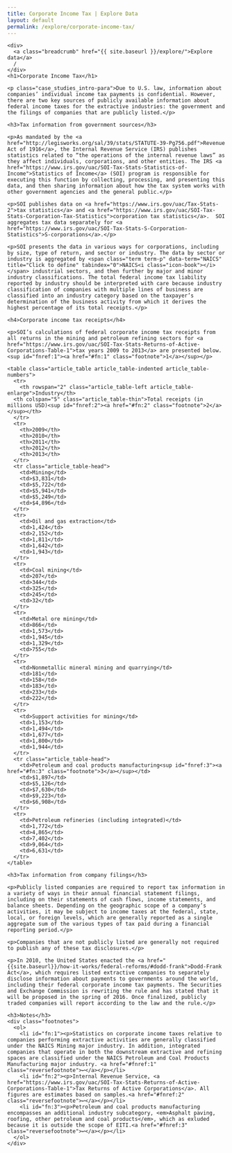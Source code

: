 ```yaml
---
title: Corporate Income Tax | Explore Data
layout: default
permalink: /explore/corporate-income-tax/
---
```


<div class="container-outer container-margin">

  <article class="container-left-7">

    <div>
      <a class="breadcrumb" href="{{ site.baseurl }}/explore/">Explore data</a>
      /
    </div>
    <h1>Corporate Income Tax</h1>

    <p class="case_studies_intro-para">Due to U.S. law, information about companies’ individual income tax payments is confidential. However, there are two key sources of publicly available information about federal income taxes for the extractive industries: the government and the filings of companies that are publicly listed.</p>

    <h3>Tax information from government sources</h3>

    <p>As mandated by the <a href="http://legisworks.org/sal/39/stats/STATUTE-39-Pg756.pdf">Revenue Act of 1916</a>, the Internal Revenue Service (IRS) publishes statistics related to “the operations of the internal revenue laws” as they affect individuals, corporations, and other entities. The IRS <a href="https://www.irs.gov/uac/SOI-Tax-Stats-Statistics-of-Income">Statistics of Income</a> (SOI) program is responsible for executing this function by collecting, processing, and presenting this data, and then sharing information about how the tax system works with other government agencies and the general public.</p>

    <p>SOI publishes data on <a href="https://www.irs.gov/uac/Tax-Stats-2">tax statistics</a> and <a href="https://www.irs.gov/uac/SOI-Tax-Stats-Corporation-Tax-Statistics">corporation tax statistics</a>.  SOI aggregates tax data separately for <a href="https://www.irs.gov/uac/SOI-Tax-Stats-S-Corporation-Statistics">S-corporations</a>.</p>

    <p>SOI presents the data in various ways for corporations, including by size, type of return, and sector or industry. The data by sector or industry is aggregated by <span class="term term-p" data-term="NAICS" title="Click to define" tabindex="0">NAICS<i class="icon-book"></i></span> industrial sectors, and then further by major and minor industry classifications. The total federal income tax liability reported by industry should be interpreted with care because industry classification of companies with multiple lines of business are classified into an industry category based on the taxpayer’s determination of the business activity from which it derives the highest percentage of its total receipts.</p>

    <h4>Corporate income tax receipts</h4>

    <p>SOI’s calculations of federal corporate income tax receipts from all returns in the mining and petroleum refining sectors for <a href="https://www.irs.gov/uac/SOI-Tax-Stats-Returns-of-Active-Corporations-Table-1">tax years 2009 to 2013</a> are presented below.<sup id="fnref:1"><a href="#fn:1" class="footnote">1</a></sup></p>

    <table class="article_table article_table-indented article_table-numbers">
      <tr>
  		<th rowspan="2" class="article_table-left article_table-enlarge">Industry</th>
      <th colspan="5" class="article_table-thin">Total receipts (in millions USD)<sup id="fnref:2"><a href="#fn:2" class="footnote">2</a></sup></th>
      </tr>
      <tr>
  		<th>2009</th>
  		<th>2010</th>
  		<th>2011</th>
  		<th>2012</th>
  		<th>2013</th>
      </tr>
      <tr class="article_table-head">
  		<td>Mining</td>
  		<td>$3,831</td>
  		<td>$5,722</td>
  		<td>$5,941</td>
  		<td>$5,249</td>
  		<td>$4,896</td>
      </tr>
      <tr>
  		<td>Oil and gas extraction</td>
  		<td>1,424</td>
  		<td>2,152</td>
  		<td>1,811</td>
  		<td>1,642</td>
  		<td>1,943</td>
      </tr>
      <tr>
  		<td>Coal mining</td>
  		<td>207</td>
  		<td>344</td>
  		<td>325</td>
  		<td>245</td>
  		<td>32</td>
      </tr>
      <tr>
  		<td>Metal ore mining</td>
  		<td>866</td>
  		<td>1,573</td>
  		<td>1,945</td>
  		<td>1,329</td>
  		<td>755</td>
      </tr>
      <tr>
  		<td>Nonmetallic mineral mining and quarrying</td>
  		<td>181</td>
  		<td>158</td>
  		<td>183</td>
  		<td>233</td>
  		<td>222</td>
      </tr>
      <tr>
  		<td>Support activities for mining</td>
  		<td>1,153</td>
  		<td>1,494</td>
  		<td>1,677</td>
  		<td>1,800</td>
  		<td>1,944</td>
      </tr>
      <tr class="article_table-head">
  		<td>Petroleum and coal products manufacturing<sup id="fnref:3"><a href="#fn:3" class="footnote">3</a></sup></td>
  		<td>$1,897</td>
  		<td>$5,126</td>
  		<td>$7,630</td>
  		<td>$9,223</td>
  		<td>$6,908</td>
      </tr>
      <tr>
  		<td>Petroleum refineries (including integrated)</td>
  		<td>1,772</td>
  		<td>4,865</td>
  		<td>7,402</td>
  		<td>9,064</td>
  		<td>6,631</td>
      </tr>
    </table>

    <h3>Tax information from company filings</h3>

    <p>Publicly listed companies are required to report tax information in a variety of ways in their annual financial statement filings, including on their statements of cash flows, income statements, and balance sheets. Depending on the geographic scope of a company’s activities, it may be subject to income taxes at the federal, state, local, or foreign levels, which are generally reported as a single aggregate sum of the various types of tax paid during a financial reporting period.</p>

    <p>Companies that are not publicly listed are generally not required to publish any of these tax disclosures.</p>

    <p>In 2010, the United States enacted the <a href="{{site.baseurl}}/how-it-works/federal-reforms/#dodd-frank">Dodd-Frank Act</a>, which requires listed extractive companies to separately disclose information about payments to governments around the world, including their federal corporate income tax payments. The Securities and Exchange Commission is rewriting the rule and has stated that it will be proposed in the spring of 2016. Once finalized, publicly traded companies will report according to the law and the rule.</p>

    <h3>Notes</h3>
    <div class="footnotes">
      <ol>
        <li id="fn:1"><p>Statistics on corporate income taxes relative to companies performing extractive activities are generally classified under the NAICS Mining major industry. In addition, integrated companies that operate in both the downstream extractive and refining spaces are classified under the NAICS Petroleum and Coal Products Manufacturing major industry. <a href="#fnref:1" class="reversefootnote">↩</a></p></li>
        <li id="fn:2"><p>Internal Revenue Service, <a href="https://www.irs.gov/uac/SOI-Tax-Stats-Returns-of-Active-Corporations-Table-1">Tax Returns of Active Corporations</a>. All figures are estimates based on samples.<a href="#fnref:2" class="reversefootnote">↩</a></p></li>
        <li id="fn:3"><p>Petroleum and coal products manufacturing encompasses an additional industry subcategory, <em>Asphalt paving, roofing, other petroleum and coal products</em>, which as exluded because it is outside the scope of EITI.<a href="#fnref:3" class="reversefootnote">↩</a></p></li>
      </ol>
    </div>
  </article>

</div>
